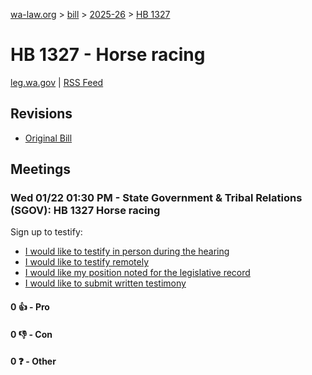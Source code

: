 [wa-law.org](/) > [bill](/bill/) > [2025-26](/bill/2025-26/) > [HB 1327](/bill/2025-26/hb/1327/)

# HB 1327 - Horse racing
[leg.wa.gov](https://app.leg.wa.gov/billsummary?BillNumber=1327&Year=2025&Initiative=false) | [RSS Feed](./rss.xml)

## Revisions
* [Original Bill](1/)

## Meetings
### Wed 01/22 01:30 PM - State Government & Tribal Relations (SGOV): HB 1327 Horse racing
Sign up to testify:
* [I would like to testify in person during the hearing](https://app.leg.wa.gov/csi/Testifier/Add?chamber=House&mId=32461&aId=161863&caId=24946&tId=1)
* [I would like to testify remotely](https://app.leg.wa.gov/csi/Testifier/Add?chamber=House&mId=32461&aId=161863&caId=24946&tId=2)
* [I would like my position noted for the legislative record](https://app.leg.wa.gov/csi/Testifier/Add?chamber=House&mId=32461&aId=161863&caId=24946&tId=3)
* [I would like to submit written testimony](https://app.leg.wa.gov/csi/Testifier/Add?chamber=House&mId=32461&aId=161863&caId=24946&tId=4)

#### 0 👍 - Pro

#### 0 👎 - Con

#### 0 ❓ - Other
